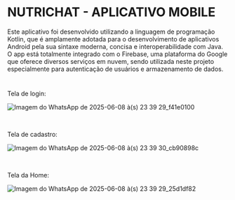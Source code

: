 # NUTRICHAT - APLICATIVO MOBILE
Este aplicativo foi desenvolvido utilizando a linguagem de programação Kotlin, que é amplamente adotada para o desenvolvimento de aplicativos Android pela sua sintaxe moderna, concisa e interoperabilidade com Java. O app está totalmente integrado com o Firebase, uma plataforma do Google que oferece diversos serviços em nuvem, sendo utilizada neste projeto especialmente para autenticação de usuários e armazenamento de dados.
#
Tela de login:

![Imagem do WhatsApp de 2025-06-08 à(s) 23 39 29_f41e0100](https://github.com/user-attachments/assets/3fc75005-47f4-44f7-aa78-f55f2926290b)


<br>

Tela de cadastro:

![Imagem do WhatsApp de 2025-06-08 à(s) 23 39 30_cb90898c](https://github.com/user-attachments/assets/97ed36c3-d172-41e1-8852-22dd457d1e62)


<br>

Tela da Home:

![Imagem do WhatsApp de 2025-06-08 à(s) 23 39 29_25d1df82](https://github.com/user-attachments/assets/7b4cad82-7e61-402c-af38-a3474bff348b)

